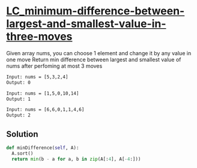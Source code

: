 # [LC_minimum-difference-between-largest-and-smallest-value-in-three-moves](https://leetcode.com/problems/minimum-difference-between-largest-and-smallest-value-in-three-moves)

Given array nums, you can choose 1 element and change it by any value in one move
Return min difference between largest and smallest value of nums after perfoming at most 3 moves

```txt
Input: nums = [5,3,2,4]
Output: 0

Input: nums = [1,5,0,10,14]
Output: 1

Input: nums = [6,6,0,1,1,4,6]
Output: 2
```

## Solution

```py
def minDifference(self, A):
  A.sort()
  return min(b - a for a, b in zip(A[:4], A[-4:]))
```
